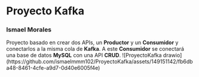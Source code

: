 <h1>Proyecto Kafka</h1>
<h3> Ismael Morales</h3>
Proyecto basado en crear dos APIs, un <b>Productor</b> y un <b>Consumidor</b> y conectarlos a la misma cola de <b>Kafka</b>. A este <b>Consumidor</b>
se conectará una base de datos <b>MySQL</b> con una API <b>CRUD</b>.
![ProyectoKafka drawio](https://github.com/ismaelmmm102/ProyectoKafka/assets/149151142/fb6dba48-8461-4cfe-a9d7-0d40e6005f4e)
